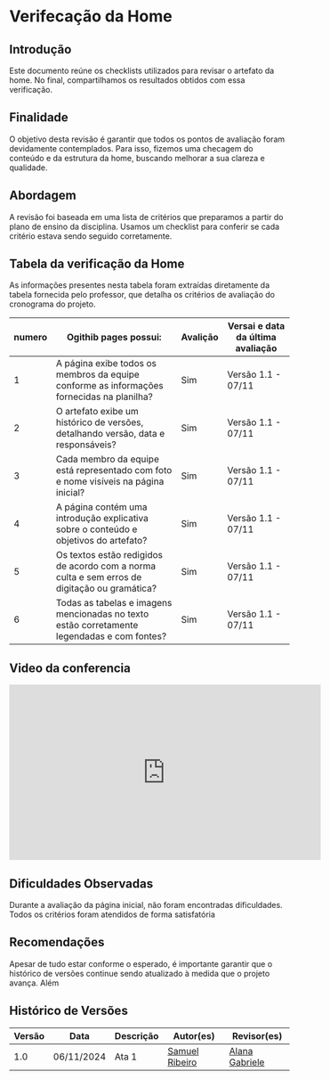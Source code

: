 
# Verifecação da Home

## Introdução
Este documento reúne os checklists utilizados para revisar o artefato da home. No final, compartilhamos os resultados obtidos com essa verificação.

## Finalidade
O objetivo desta revisão é garantir que todos os pontos de avaliação foram devidamente contemplados. Para isso, fizemos uma checagem do conteúdo e da estrutura da home, buscando melhorar a sua clareza e qualidade.

## Abordagem
A revisão foi baseada em uma lista de critérios que preparamos a partir do plano de ensino da disciplina. Usamos um checklist para conferir se cada critério estava sendo seguido corretamente.

## Tabela da verificação da Home

As informações presentes nesta tabela foram extraídas diretamente da tabela fornecida pelo professor, que detalha os critérios de avaliação do cronograma do projeto. 

| **numero**  | **Ogithib pages possui:**                                                                      | **Avalição**  | **Versai e data da última avaliação** |
|--------|------------------------------------------------------------------------------------------------|-------------|---------------------------|
| 1      | A página exibe todos os membros da equipe conforme as informações fornecidas na planilha?      |    Sim      | Versão 1.1 - 07/11        |
| 2      | O artefato exibe um histórico de versões, detalhando versão, data e responsáveis?              |    Sim      | Versão 1.1 - 07/11        |
| 3      | Cada membro da equipe está representado com foto e nome visíveis na página inicial?            |    Sim      | Versão 1.1 - 07/11        |
| 4      | A página contém uma introdução explicativa sobre o conteúdo e objetivos do artefato?           |    Sim      | Versão 1.1 - 07/11        |
| 5      | Os textos estão redigidos de acordo com a norma culta e sem erros de digitação ou gramática?   |    Sim      | Versão 1.1 - 07/11        |
| 6      | Todas as tabelas e imagens mencionadas no texto estão corretamente legendadas e com fontes?    |    Sim      | Versão 1.1 - 07/11        |


## Video da conferencia 

<iframe width="560" height="315" src="https://www.youtube.com/embed/JSkTInnOAwM?si=ijY-61gXe0a7DwhS" title="YouTube video player" frameborder="0" allow="accelerometer; autoplay; clipboard-write; encrypted-media; gyroscope; picture-in-picture; web-share" referrerpolicy="strict-origin-when-cross-origin" allowfullscreen></iframe>

## Dificuldades Observadas

Durante a avaliação da página inicial, não foram encontradas dificuldades. Todos os critérios foram atendidos de forma satisfatória

## Recomendações

Apesar de tudo estar conforme o esperado, é importante garantir que o histórico de versões continue sendo atualizado à medida que o projeto avança. Além

## Histórico de Versões

| Versão |    Data    | Descrição | Autor(es)                                          | Revisor(es)                                        |
| ------ | :--------: | --------- | -------------------------------------------------- | -------------------------------------------------- |
| 1.0    | 06/11/2024 | Ata 1     | [Samuel Ribeiro](https://github.com/SamuelRicosta) | [Alana Gabriele](https://github.com/alanagabriele) |